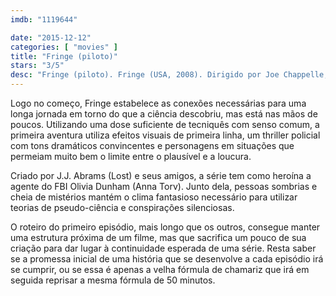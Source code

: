 ```yaml
---
imdb: "1119644"

date: "2015-12-12"
categories: [ "movies" ]
title: "Fringe (piloto)"
stars: "3/5"
desc: "Fringe (piloto). Fringe (USA, 2008). Dirigido por Joe Chappelle, Brad Anderson, Fred Toye, Jeannot Szwarc, Charles Beeson, Dennis Smith, Akiva Goldsman, Jeffrey G. Hunt, David Straiton. Escrito por J.J. Abrams, Alex Kurtzman, Roberto Orci, J.H. Wyman, Jeff Pinkner, Akiva Goldsman, Graham Roland, Alison Schapker, Josh Singer. Com Anna Torv, Joshua Jackson, Jasika Nicole, John Noble, Lance Reddick, Blair Brown."
---
```

Logo no começo, Fringe estabelece as conexões necessárias para uma longa jornada em torno do que a ciência descobriu, mas está nas mãos de poucos. Utilizando uma dose suficiente de tecniquês com senso comum, a primeira aventura utiliza efeitos visuais de primeira linha, um thriller policial com tons dramáticos convincentes e personagens em situações que permeiam muito bem o limite entre o plausível e a loucura.

Criado por J.J. Abrams (Lost) e seus amigos, a série tem como heroína a agente do FBI Olivia Dunham (Anna Torv). Junto dela, pessoas sombrias e cheia de mistérios mantém o clima fantasioso necessário para utilizar teorias de pseudo-ciência e conspirações silenciosas.

O roteiro do primeiro episódio, mais longo que os outros, consegue manter uma estrutura próxima de um filme, mas que sacrifica um pouco de sua criação para dar lugar à continuidade esperada de uma série. Resta saber se a promessa inicial de uma história que se desenvolve a cada episódio irá se cumprir, ou se essa é apenas a velha fórmula de chamariz que irá em seguida reprisar a mesma fórmula de 50 minutos.
